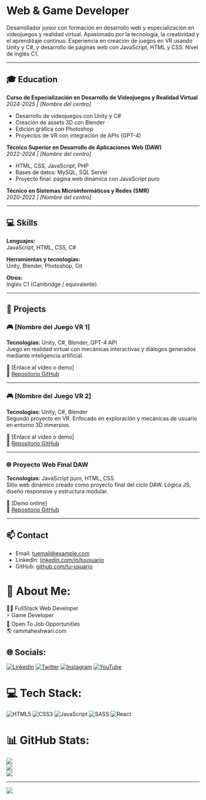 # Web & Game Developer

Desarrollador junior con formación en desarrollo web y especialización en videojuegos y realidad virtual. Apasionado por la tecnología, la creatividad y el aprendizaje continuo. Experiencia en creación de juegos en VR usando Unity y C#, y desarrollo de páginas web con JavaScript, HTML y CSS. Nivel de inglés C1.

---

## 🎓 Education

**Curso de Especialización en Desarrollo de Videojuegos y Realidad Virtual**  
_2024-2025 | [Nombre del centro]_  
- Desarrollo de videojuegos con Unity y C#  
- Creación de assets 3D con Blender  
- Edición gráfica con Photoshop  
- Proyectos de VR con integración de APIs (GPT-4)  

**Técnico Superior en Desarrollo de Aplicaciones Web (DAW)**  
_2022-2024 | [Nombre del centro]_  
- HTML, CSS, JavaScript, PHP  
- Bases de datos: MySQL, SQL Server  
- Proyecto final: página web dinámica con JavaScript puro  

**Técnico en Sistemas Microinformáticos y Redes (SMR)**  
_2020-2022 | [Nombre del centro]_  

---

## 💻 Skills

**Lenguajes:**  
JavaScript, HTML, CSS, C#

**Herramientas y tecnologías:**  
Unity, Blender, Photoshop, Git

**Otros:**  
Inglés C1 (Cambridge / equivalente)

---

## 🚀 Projects

### 🎮 [Nombre del Juego VR 1]
**Tecnologías:** Unity, C#, Blender, GPT-4 API  
Juego en realidad virtual con mecánicas interactivas y diálogos generados mediante inteligencia artificial.  

🔗 [Enlace al vídeo o demo]  
📂 [Repositorio GitHub](https://github.com/tu-usuario/nombre-del-repo)

---

### 🎮 [Nombre del Juego VR 2]
**Tecnologías:** Unity, C#, Blender  
Segundo proyecto en VR. Enfocado en exploración y mecánicas de usuario en entorno 3D inmersivo.  

🔗 [Enlace al vídeo o demo]  
📂 [Repositorio GitHub](https://github.com/tu-usuario/nombre-del-repo)

---

### 🌐 Proyecto Web Final DAW
**Tecnologías:** JavaScript puro, HTML, CSS  
Sitio web dinámico creado como proyecto final del ciclo DAW. Lógica JS, diseño responsive y estructura modular.  

🔗 [Demo online]  
📂 [Repositorio GitHub](https://github.com/tu-usuario/nombre-del-repo)

---

## 📫 Contact

- Email: tuemail@example.com  
- LinkedIn: [linkedin.com/in/tuusuario](https://linkedin.com/in/tuusuario)  
- GitHub: [github.com/tu-usuario](https://github.com/tu-usuario)












# 💫 About Me:
👨‍💻 FullStack Web Developer<br>⚡ Game Developer<br>💼 Open To Job Opportunities<br>🌎 rammaheshwari.com <br>


## 🌐 Socials:
[![LinkedIn](https://img.shields.io/badge/LinkedIn-%230077B5.svg?logo=linkedin&logoColor=white)](https://linkedin.com/in/rammcodes) [![Twitter](https://img.shields.io/badge/Twitter-%231DA1F2.svg?logo=Twitter&logoColor=white)](https://twitter.com/rammcodes) [![Instagram](https://img.shields.io/badge/Instagram-%23E4405F.svg?logo=Instagram&logoColor=white)](https://instagram.com/rammcodes_) [![YouTube](https://img.shields.io/badge/YouTube-%23FF0000.svg?logo=YouTube&logoColor=white)](https://youtube.com/@rammcodes) 

# 💻 Tech Stack:
![HTML5](https://img.shields.io/badge/html5-%23E34F26.svg?style=for-the-badge&logo=html5&logoColor=white) ![CSS3](https://img.shields.io/badge/css3-%231572B6.svg?style=for-the-badge&logo=css3&logoColor=white) ![JavaScript](https://img.shields.io/badge/javascript-%23323330.svg?style=for-the-badge&logo=javascript&logoColor=%23F7DF1E) ![SASS](https://img.shields.io/badge/SASS-hotpink.svg?style=for-the-badge&logo=SASS&logoColor=white) ![React](https://img.shields.io/badge/react-%2320232a.svg?style=for-the-badge&logo=react&logoColor=%2361DAFB)
# 📊 GitHub Stats:
![](https://github-readme-stats.vercel.app/api?username=rammcodes&theme=dark&hide_border=false&include_all_commits=false&count_private=false)<br/>
![](https://github-readme-streak-stats.herokuapp.com/?user=rammcodes&theme=dark&hide_border=false)<br/>
![](https://github-readme-stats.vercel.app/api/top-langs/?username=rammcodes&theme=dark&hide_border=false&include_all_commits=false&count_private=false&layout=compact)

---
[![](https://visitcount.itsvg.in/api?id=rammcodes&icon=0&color=0)](https://visitcount.itsvg.in)

<!-- Proudly created with GPRM ( https://gprm.itsvg.in ) -->
